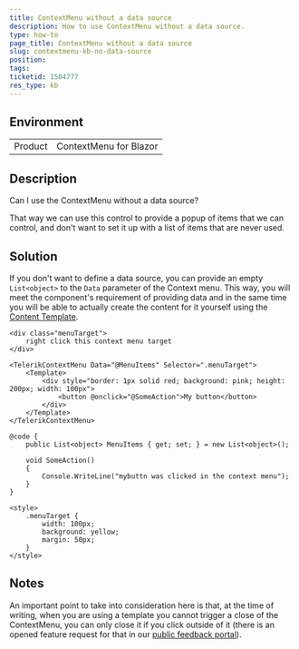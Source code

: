 ```yaml
---
title: ContextMenu without a data source
description: How to use ContextMenu without a data source.
type: how-to
page_title: ContextMenu without a data source
slug: contextmenu-kb-no-data-source
position: 
tags: 
ticketid: 1504777
res_type: kb
---
```


## Environment
<table>
	<tbody>
		<tr>
			<td>Product</td>
			<td>ContextMenu for Blazor</td>
		</tr>
	</tbody>
</table>


## Description
Can I use the ContextMenu without a data source?

That way we can use this control to provide a popup of items that we can control, and don't want to set it up with a list of items that are never used.

## Solution

If you don't want to define a data source, you can provide an empty `List<object>` to the `Data` parameter of the Context menu. This way, you will meet the component's requirement of providing data and in the same time you will be able to actually create the content for it yourself using the [Content Template](slug:contextmenu-content-template).



````RAZOR
<div class="menuTarget">
    right click this context menu target
</div>

<TelerikContextMenu Data="@MenuItems" Selector=".menuTarget">
    <Template>
        <div style="border: 1px solid red; background: pink; height: 200px; width: 100px">
            <button @onclick="@SomeAction">My button</button>
        </div>
    </Template>
</TelerikContextMenu>

@code {
    public List<object> MenuItems { get; set; } = new List<object>();

    void SomeAction()
    {
        Console.WriteLine("mybuttn was clicked in the context menu");
    }
}

<style>
    .menuTarget {
        width: 100px;
        background: yellow;
        margin: 50px;
    }
</style>
````

## Notes

An important point to take into consideration here is that, at the time of writing, when you are using a template you cannot trigger a close of the ContextMenu, you can only close it if you click outside of it (there is an opened feature request for that in our [public feedback portal](https://feedback.telerik.com/blazor/1497622-add-hide-and-or-hideasync-method-to-contextmenu)).